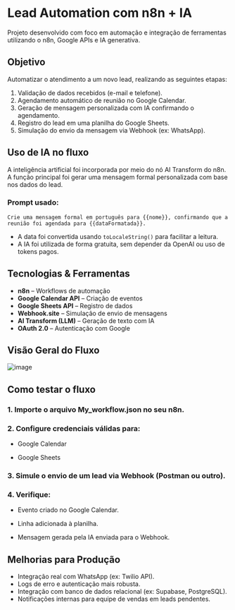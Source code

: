 # Lead Automation com n8n + IA
Projeto desenvolvido com foco em automação e integração de ferramentas utilizando o n8n, Google APIs e IA generativa.

## Objetivo
Automatizar o atendimento a um novo lead, realizando as seguintes etapas:

1. Validação de dados recebidos (e-mail e telefone).
2. Agendamento automático de reunião no Google Calendar.
3. Geração de mensagem personalizada com IA confirmando o agendamento.
4. Registro do lead em uma planilha do Google Sheets.
5. Simulação do envio da mensagem via Webhook (ex: WhatsApp).

## Uso de IA no fluxo
A inteligência artificial foi incorporada por meio do nó AI Transform do n8n.
A função principal foi gerar uma mensagem formal personalizada com base nos dados do lead.
### Prompt usado:
```text
Crie uma mensagem formal em português para {{nome}}, confirmando que a reunião foi agendada para {{dataFormatada}}.
```
- A data foi convertida usando `toLocaleString()` para facilitar a leitura.
- A IA foi utilizada de forma gratuita, sem depender da OpenAI ou uso de tokens pagos.

## Tecnologias & Ferramentas
- **n8n** – Workflows de automação
- **Google Calendar API** – Criação de eventos
- **Google Sheets API** – Registro de dados
- **Webhook.site** – Simulação de envio de mensagens
- **AI Transform (LLM)** – Geração de texto com IA
- **OAuth 2.0** – Autenticação com Google

## Visão Geral do Fluxo
![image](https://github.com/user-attachments/assets/bb9cffe0-3e00-4502-8685-1006b025e958)

## Como testar o fluxo

### 1. Importe o arquivo My_workflow.json no seu n8n.

### 2. Configure credenciais válidas para:

- Google Calendar

- Google Sheets

### 3. Simule o envio de um lead via Webhook (Postman ou outro).

### 4. Verifique:

- Evento criado no Google Calendar.

- Linha adicionada à planilha.

- Mensagem gerada pela IA enviada para o Webhook.

## Melhorias para Produção
- Integração real com WhatsApp (ex: Twilio API).
- Logs de erro e autenticação mais robusta.
- Integração com banco de dados relacional (ex: Supabase, PostgreSQL).
- Notificações internas para equipe de vendas em leads pendentes.
